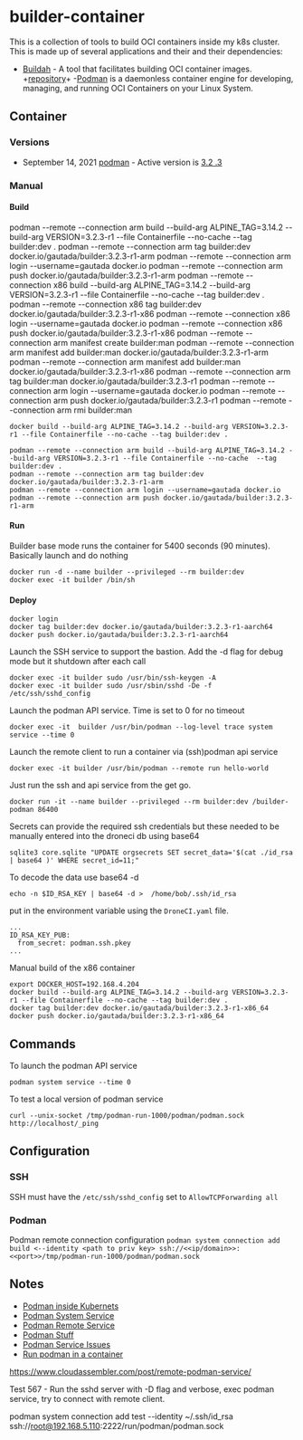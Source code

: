 # builder-container

This is a collection of tools to build OCI containers inside my k8s cluster.  This is made up of several applications and their and their dependencies:

- [Buildah](https://buildah.io) - A tool that facilitates building OCI container images. +[repository](https://github.com/containers/buildah)+
-[Podman](https://podman.io) is a daemonless container engine for developing, managing, and running OCI Containers on your Linux System.

## Container

### Versions

  - September 14, 2021 [podman](https://podman.io/releases/) - Active version is [3.2 .3](https://pkgs.alpinelinux.org/packages?name=podman&branch=edge)

### Manual
  
#### Build

podman --remote --connection arm build --build-arg ALPINE_TAG=3.14.2 --build-arg VERSION=3.2.3-r1 --file Containerfile --no-cache  --tag builder:dev .
podman --remote --connection arm tag builder:dev docker.io/gautada/builder:3.2.3-r1-arm
podman --remote --connection arm login --username=gautada docker.io
podman --remote --connection arm push docker.io/gautada/builder:3.2.3-r1-arm
podman --remote --connection x86 build --build-arg ALPINE_TAG=3.14.2 --build-arg VERSION=3.2.3-r1 --file Containerfile --no-cache  --tag builder:dev .
podman --remote --connection x86 tag builder:dev docker.io/gautada/builder:3.2.3-r1-x86
podman --remote --connection x86 login --username=gautada docker.io
podman --remote --connection x86 push docker.io/gautada/builder:3.2.3-r1-x86
podman --remote --connection arm manifest create builder:man
podman --remote --connection arm manifest add builder:man docker.io/gautada/builder:3.2.3-r1-arm
podman --remote --connection arm manifest add builder:man docker.io/gautada/builder:3.2.3-r1-x86
podman --remote --connection arm tag builder:man docker.io/gautada/builder:3.2.3-r1
podman --remote --connection arm login --username=gautada docker.io
podman --remote --connection arm push docker.io/gautada/builder:3.2.3-r1
podman --remote --connection arm rmi builder:man


```
docker build --build-arg ALPINE_TAG=3.14.2 --build-arg VERSION=3.2.3-r1 --file Containerfile --no-cache --tag builder:dev . 
```

```
podman --remote --connection arm build --build-arg ALPINE_TAG=3.14.2 --build-arg VERSION=3.2.3-r1 --file Containerfile --no-cache  --tag builder:dev .
podman --remote --connection arm tag builder:dev docker.io/gautada/builder:3.2.3-r1-arm
podman --remote --connection arm login --username=gautada docker.io
podman --remote --connection arm push docker.io/gautada/builder:3.2.3-r1-arm
```
#### Run

Builder base mode runs the container for 5400 seconds (90 minutes). Basically launch and do nothing  

```
docker run -d --name builder --privileged --rm builder:dev
docker exec -it builder /bin/sh
```

#### Deploy

```
docker login
docker tag builder:dev docker.io/gautada/builder:3.2.3-r1-aarch64
docker push docker.io/gautada/builder:3.2.3-r1-aarch64
```


Launch the SSH service to support the bastion. Add the -d flag for debug mode but it shutdown after each call
```
docker exec -it builder sudo /usr/bin/ssh-keygen -A
docker exec -it builder sudo /usr/sbin/sshd -De -f /etc/ssh/sshd_config
```

Launch the podman API service. Time is set to 0 for no timeout
```
docker exec -it  builder /usr/bin/podman --log-level trace system service --time 0
```

Launch the remote client to run a container via (ssh)podman api service
```
docker exec -it builder /usr/bin/podman --remote run hello-world
```

Just run the ssh and api service from the get go.
```
docker run -it --name builder --privileged --rm builder:dev /builder-podman 86400
```

Secrets can provide the required ssh credentials but these needed to be manually entered into the droneci db using base64

```
sqlite3 core.sqlite "UPDATE orgsecrets SET secret_data='$(cat ./id_rsa | base64 )' WHERE secret_id=11;"
```

To decode the data use base64 -d
```
echo -n $ID_RSA_KEY | base64 -d >  /home/bob/.ssh/id_rsa
```

put in the environment variable using the `DroneCI.yaml` file.
```
...
ID_RSA_KEY_PUB:
  from_secret: podman.ssh.pkey
...
```

Manual build of the x86 container
```
export DOCKER_HOST=192.168.4.204
docker build --build-arg ALPINE_TAG=3.14.2 --build-arg VERSION=3.2.3-r1 --file Containerfile --no-cache --tag builder:dev . 
docker tag builder:dev docker.io/gautada/builder:3.2.3-r1-x86_64
docker push docker.io/gautada/builder:3.2.3-r1-x86_64
```

## Commands

To launch the podman API service
```
podman system service --time 0
```

To test a local version of podman service
```
curl --unix-socket /tmp/podman-run-1000/podman/podman.sock http://localhost/_ping
```

## Configuration

### SSH

SSH must have the `/etc/ssh/sshd_config` set to `AllowTCPForwarding all`

### Podman

Podman remote connection configuration `podman system connection add build <--identity <path to priv key> ssh://<<ip/domain>>:<<port>>/tmp/podman-run-1000/podman/podman.sock`

## Notes

- [Podman inside Kubernets](https://www.redhat.com/sysadmin/podman-inside-kubernetes)
- [Podman System Service](https://docs.podman.io/en/latest/markdown/podman-system-service.1.html)
- [Podman Remote Service](https://github.com/containers/podman/blob/main/docs/tutorials/remote_client.md)
- [Podman Stuff](https://wiki.alpinelinux.org/wiki/Podman)
- [Podman Service Issues](https://github.com/containers/podman/issues/11398)
- [Run podman in a container](https://www.redhat.com/sysadmin/podman-inside-container)
    
https://www.cloudassembler.com/post/remote-podman-service/
    
Test 567 - Run the sshd server with -D flag and verbose, exec podman service,  try to connect with remote client.



podman system connection add test --identity ~/.ssh/id_rsa ssh://root@192.168.5.110:2222/run/podman/podman.sock  

